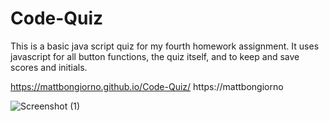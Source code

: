 # Code-Quiz
This is a basic java script quiz for my fourth homework assignment.  It uses javascript for all button functions, the quiz itself, and to keep and save scores and initials.

https://mattbongiorno.github.io/Code-Quiz/
https://mattbongiorno

![Screenshot (1)](https://user-images.githubusercontent.com/66481770/87857193-cd495f00-c8f2-11ea-9498-531198b49ad7.png)